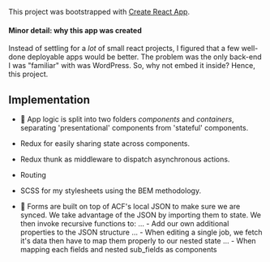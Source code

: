 This project was bootstrapped with [Create React App](https://github.com/facebook/create-react-app).

#### Minor detail: why this app was created
Instead of settling for a *lot* of small react projects, I figured that a few well-done deployable apps would be better. The problem was the only back-end I was "familiar" with was WordPress. So, why not embed it inside? Hence, this project.

## Implementation
+ 📁 App logic is split into two folders *components* and *containers*, separating 'presentational' components from 'stateful' components. 

+ Redux for easily sharing state across components.

+ Redux thunk as middleware to dispatch asynchronous actions.

+ Routing

+ SCSS for my stylesheets using the BEM methodology.

+ 📌 Forms are built on top of ACF's local JSON to make sure we are synced. We take advantage of the JSON by importing them to state. We then invoke recursive functions to:
... - Add our own additional properties to the JSON structure
... - When editing a single job, we fetch it's data then have to map them properly to our nested state
... - When mapping each fields and nested sub_fields as components 
